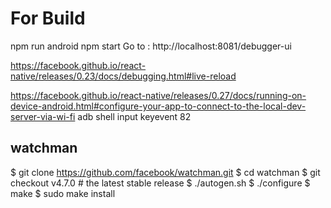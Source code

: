 # For Build
npm run android
npm start
Go to : http://localhost:8081/debugger-ui

https://facebook.github.io/react-native/releases/0.23/docs/debugging.html#live-reload

https://facebook.github.io/react-native/releases/0.27/docs/running-on-device-android.html#configure-your-app-to-connect-to-the-local-dev-server-via-wi-fi
adb shell input keyevent 82

## watchman
$ git clone https://github.com/facebook/watchman.git
$ cd watchman
$ git checkout v4.7.0  # the latest stable release
$ ./autogen.sh
$ ./configure
$ make
$ sudo make install
